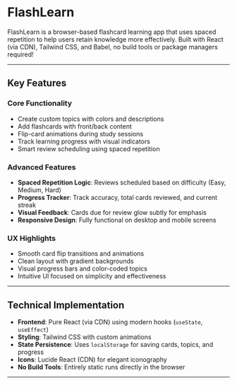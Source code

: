 # FlashLearn


FlashLearn is a browser-based flashcard learning app that uses spaced repetition to help users retain knowledge more effectively. Built with React (via CDN), Tailwind CSS, and Babel, no build tools or package managers required!

---

##  Key Features

###  Core Functionality

- Create custom topics with colors and descriptions  
- Add flashcards with front/back content  
- Flip-card animations during study sessions  
- Track learning progress with visual indicators  
- Smart review scheduling using spaced repetition  

###  Advanced Features

- **Spaced Repetition Logic**: Reviews scheduled based on difficulty (Easy, Medium, Hard)  
- **Progress Tracker**: Track accuracy, total cards reviewed, and current streak  
- **Visual Feedback**: Cards due for review glow subtly for emphasis  
- **Responsive Design**: Fully functional on desktop and mobile screens  

###  UX Highlights

- Smooth card flip transitions and animations  
- Clean layout with gradient backgrounds  
- Visual progress bars and color-coded topics  
- Intuitive UI focused on simplicity and effectiveness  

---

##  Technical Implementation

- **Frontend**: Pure React (via CDN) using modern hooks (`useState`, `useEffect`)  
- **Styling**: Tailwind CSS with custom animations  
- **State Persistence**: Uses `localStorage` for saving cards, topics, and progress  
- **Icons**: Lucide React (CDN) for elegant iconography  
- **No Build Tools**: Entirely static runs directly in the browser  

---
